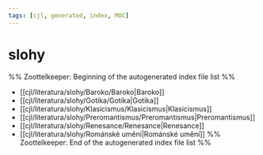 ```yaml
---
tags: [cjl, generated, index, MOC]
---
```

# slohy
%% Zoottelkeeper: Beginning of the autogenerated index file list  %%
-  [[cjl/literatura/slohy/Baroko/Baroko|Baroko]]
-  [[cjl/literatura/slohy/Gotika/Gotika|Gotika]]
-  [[cjl/literatura/slohy/Klasicismus/Klasicismus|Klasicismus]]
-  [[cjl/literatura/slohy/Preromantismus/Preromantismus|Preromantismus]]
-  [[cjl/literatura/slohy/Renesance/Renesance|Renesance]]
-  [[cjl/literatura/slohy/Románské umění|Románské umění]]
%% Zoottelkeeper: End of the autogenerated index file list  %%
